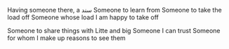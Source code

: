 Having someone there, a سند
Someone to learn from
Someone to take the load off
Someone whose load I am happy to take off

Someone to share things with
Litte and big
Someone I can trust
Someone for whom I make up reasons to see them